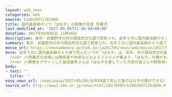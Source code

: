 ```yaml
---
layout: web_news
categories: web
newsid: k10010971381000
title: 国内最高齢のゾウ「はな子」の銅像が完成 除幕式
last_modified_at: '2017-05-05T11:46:00+09:00'
datetime: 2017年05月05日 11時46分
description: 東京・武蔵野市の井の頭自然文化園で飼育され、去年５月に国内最高齢の６９歳で死んだゾウの「はな子」の銅像がＪＲ吉祥寺駅前に完成し、５日、除幕式が行われました。
summary: 東京・武蔵野市の井の頭自然文化園で飼育され、去年５月に国内最高齢の６９歳で死んだゾウの「はな子」の銅像がＪＲ吉祥寺駅前に完成し、５日、除幕式が行われました。
movie_url: https://newswebeasy.github.io/ja201705/news/web/movie/2017/05/09/k10010971381000.mp4
more: 去年５月に国内最高齢の６９歳で死んだゾウの「はな子」は、長年、井の頭自然文化園を訪れる多くの人たちに親しまれていました。<br /><br />この在りし日の「はな子」の姿を後世に伝えようと、地元の武蔵野市などは寄付金を募って銅像をＪＲ吉祥寺駅前に整備し、５日、完成した銅像の除幕式が行われました。<br
  /><br />除幕式の会場には関係者や市民などおよそ３００人が集まり、「はな子」の像がお披露目されると大きな拍手が起こりました。<br /><br />「はな子」の銅像は全長が２メートル５０センチ、高さが１メートル５０センチで、鼻先と片足を上げて駅前を訪れる人たちにあいさつをしているようなしぐさを表現しています。<br
  /><br />銅像をデザインした笛田亜希さんは「はな子を愛していた市民の皆さんや飼育員の方々に『はな子が帰ってきた』と少しでも思ってもらえような銅像になればうれしいです」と話していました。
body:
- text: ''
  title: ''
easy_news_url: /news/easy/2017/05/09/去年69歳で死んだ象のはな子の像ができる/
source_url: http://www3.nhk.or.jp/news/html/20170505/k10010971381000.html
...
```

